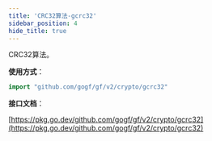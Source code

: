 ```yaml
---
title: 'CRC32算法-gcrc32'
sidebar_position: 4
hide_title: true
---
```


CRC32算法。

**使用方式**：

```go
import "github.com/gogf/gf/v2/crypto/gcrc32"
```

**接口文档**：

[https://pkg.go.dev/github.com/gogf/gf/v2/crypto/gcrc32](https://pkg.go.dev/github.com/gogf/gf/v2/crypto/gcrc32)